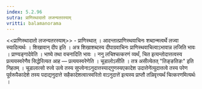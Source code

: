 ```yaml
---
index: 5.2.96
sutra: प्राणिस्थादातो लजन्यतरस्याम्
vritti: balamanorama
---
```


<<प्राणिस्थादातो लजन्यतरस्याम्>> - प्राणिस्थात् । आदन्तात्प्राणिस्थवाचिनः शब्दान्मत्वर्थे लज्वा स्यादित्यर्थः । शिखावान् दीप इति । अत्र शिखाशब्दस्य दीपाग्रवाचिनः प्राणिस्थवाचित्वाऽभावान्न लजिति भावः । प्राण्यङ्गादेवेति । भाष्ये तथा वचनादिति भावः । ननु लचिश्चत्करणं व्यर्थं, चित इत्यन्तोदात्तत्वस्य प्रत्ययस्वरेणैव सिद्धेरित्यत आह — प्रत्ययस्वरेणेति । चूडालोऽसीति । तत्र असीत्येतत् "तिङ्ङतिङः" इति निहतम् । चूडालात्सो रुत्वे उत्वे तस्य सुप्त्वेनाऽनुदात्तस्याद्गुणस्यएकादेश उदात्तेने॑त्युदात्तत्वे तस्य परेण पूर्वरूपैकादेशे तस्य पदाद्यनुदात्ते सहैकादेशत्वात्स्वरितो वाऽनुदात्ते॑ इत्यस्य प्राप्तौ तन्निवृत्त्यर्थं चित्करणमित्यर्थः । 
